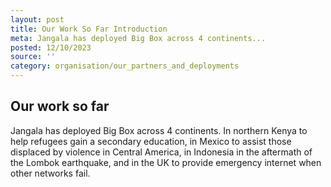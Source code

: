```yaml
---
layout: post
title: Our Work So Far Introduction
meta: Jangala has deployed Big Box across 4 continents...
posted: 12/10/2023
source: ''
category: organisation/our_partners_and_deployments
---
```

## Our work so far
Jangala has deployed Big Box across 4 continents. In northern Kenya to help refugees gain a secondary education, in Mexico to assist those displaced by violence in Central America, in Indonesia in the aftermath of the Lombok earthquake, and in the UK to provide emergency internet when other networks fail.
